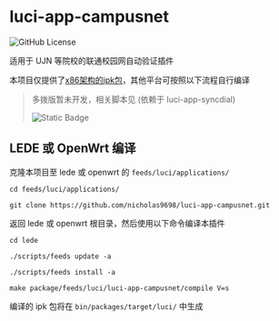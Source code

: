 # luci-app-campusnet

![GitHub License](https://img.shields.io/github/license/nicholas9698/luci-app-campusnet#pic_center)

适用于 UJN 等院校的联通校园网自动验证插件

本项目仅提供了[x86架构的ipk包](https://github.com/nicholas9698/luci-app-campusnet/releases)，其他平台可按照以下流程自行编译

> 多拨版暂未开发，相关脚本见 (依赖于 luci-app-syncdial)
> 
> ![Static Badge](https://img.shields.io/badge/nicholas9698-openwrt--campusnetwork--CU-blue?logo=github&link=https%3A%2F%2Fgithub.com%2Fnicholas9698%2Fopenwrt-campusnetwork-CU)


## LEDE 或 OpenWrt 编译

克隆本项目至 lede 或 openwrt 的 `feeds/luci/applications/`

```shell
cd feeds/luci/applications/

git clone https://github.com/nicholas9698/luci-app-campusnet.git
```

返回 lede 或 openwrt 根目录，然后使用以下命令编译本插件

```shell
cd lede

./scripts/feeds update -a

./scripts/feeds install -a

make package/feeds/luci/luci-app-campusnet/compile V=s
```

编译的 ipk 包将在 `bin/packages/target/luci/` 中生成
